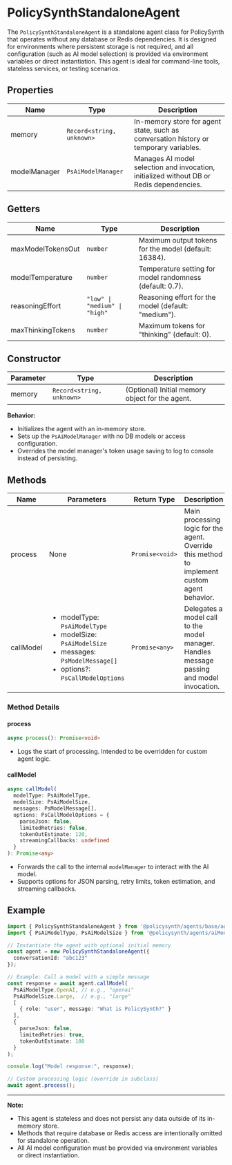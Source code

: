 # PolicySynthStandaloneAgent

The `PolicySynthStandaloneAgent` is a standalone agent class for PolicySynth that operates without any database or Redis dependencies. It is designed for environments where persistent storage is not required, and all configuration (such as AI model selection) is provided via environment variables or direct instantiation. This agent is ideal for command-line tools, stateless services, or testing scenarios.

## Properties

| Name          | Type                                 | Description                                                                                 |
|---------------|--------------------------------------|---------------------------------------------------------------------------------------------|
| memory        | `Record<string, unknown>`            | In-memory store for agent state, such as conversation history or temporary variables.        |
| modelManager  | `PsAiModelManager`                   | Manages AI model selection and invocation, initialized without DB or Redis dependencies.     |

## Getters

| Name                | Type                | Description                                              |
|---------------------|---------------------|----------------------------------------------------------|
| maxModelTokensOut   | `number`            | Maximum output tokens for the model (default: 16384).    |
| modelTemperature    | `number`            | Temperature setting for model randomness (default: 0.7). |
| reasoningEffort     | `"low" \| "medium" \| "high"` | Reasoning effort for the model (default: "medium").      |
| maxThinkingTokens   | `number`            | Maximum tokens for "thinking" (default: 0).              |

## Constructor

| Parameter | Type                      | Description                                      |
|-----------|---------------------------|--------------------------------------------------|
| memory    | `Record<string, unknown>` | (Optional) Initial memory object for the agent.   |

**Behavior:**  
- Initializes the agent with an in-memory store.
- Sets up the `PsAiModelManager` with no DB models or access configuration.
- Overrides the model manager's token usage saving to log to console instead of persisting.

## Methods

| Name        | Parameters                                                                                                                                                                                                 | Return Type      | Description                                                                                                    |
|-------------|------------------------------------------------------------------------------------------------------------------------------------------------------------------------------------------------------------|------------------|----------------------------------------------------------------------------------------------------------------|
| process     | None                                                                                                                                                                                                       | `Promise<void>`  | Main processing logic for the agent. Override this method to implement custom agent behavior.                  |
| callModel   | <ul><li>modelType: `PsAiModelType`</li><li>modelSize: `PsAiModelSize`</li><li>messages: `PsModelMessage[]`</li><li>options?: `PsCallModelOptions`</li></ul>           | `Promise<any>`   | Delegates a model call to the model manager. Handles message passing and model invocation.                     |

### Method Details

#### process

```typescript
async process(): Promise<void>
```
- Logs the start of processing. Intended to be overridden for custom agent logic.

#### callModel

```typescript
async callModel(
  modelType: PsAiModelType,
  modelSize: PsAiModelSize,
  messages: PsModelMessage[],
  options: PsCallModelOptions = {
    parseJson: false,
    limitedRetries: false,
    tokenOutEstimate: 120,
    streamingCallbacks: undefined
  }
): Promise<any>
```
- Forwards the call to the internal `modelManager` to interact with the AI model.
- Supports options for JSON parsing, retry limits, token estimation, and streaming callbacks.

## Example

```typescript
import { PolicySynthStandaloneAgent } from '@policysynth/agents/base/agentStandalone.js';
import { PsAiModelType, PsAiModelSize } from '@policysynth/agents/aiModelTypes.js';

// Instantiate the agent with optional initial memory
const agent = new PolicySynthStandaloneAgent({
  conversationId: "abc123"
});

// Example: Call a model with a simple message
const response = await agent.callModel(
  PsAiModelType.OpenAI, // e.g., "openai"
  PsAiModelSize.Large,  // e.g., "large"
  [
    { role: "user", message: "What is PolicySynth?" }
  ],
  {
    parseJson: false,
    limitedRetries: true,
    tokenOutEstimate: 100
  }
);

console.log("Model response:", response);

// Custom processing logic (override in subclass)
await agent.process();
```

---

**Note:**  
- This agent is stateless and does not persist any data outside of its in-memory store.
- Methods that require database or Redis access are intentionally omitted for standalone operation.
- All AI model configuration must be provided via environment variables or direct instantiation.